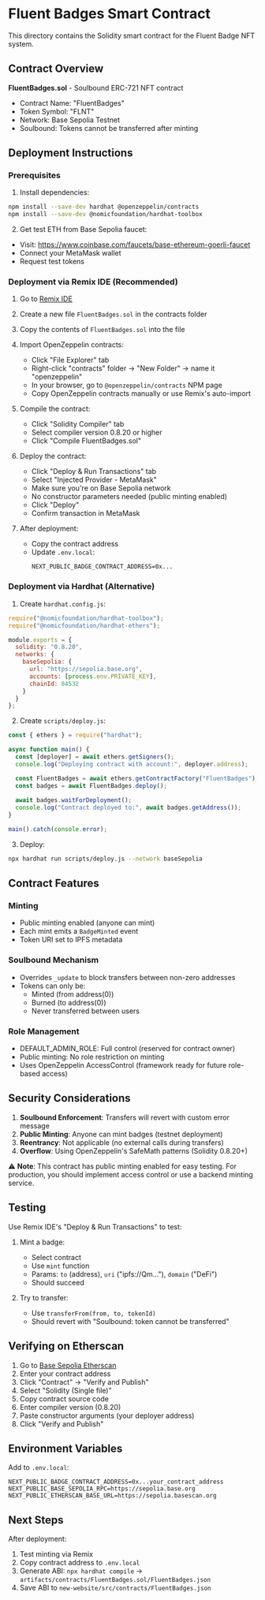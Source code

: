 # Fluent Badges Smart Contract

This directory contains the Solidity smart contract for the Fluent Badge NFT system.

## Contract Overview

**FluentBadges.sol** - Soulbound ERC-721 NFT contract
- Contract Name: "FluentBadges"
- Token Symbol: "FLNT"
- Network: Base Sepolia Testnet
- Soulbound: Tokens cannot be transferred after minting

## Deployment Instructions

### Prerequisites

1. Install dependencies:
```bash
npm install --save-dev hardhat @openzeppelin/contracts
npm install --save-dev @nomicfoundation/hardhat-toolbox
```

2. Get test ETH from Base Sepolia faucet:
- Visit: https://www.coinbase.com/faucets/base-ethereum-goerli-faucet
- Connect your MetaMask wallet
- Request test tokens

### Deployment via Remix IDE (Recommended)

1. Go to [Remix IDE](https://remix.ethereum.org)
2. Create a new file `FluentBadges.sol` in the contracts folder
3. Copy the contents of `FluentBadges.sol` into the file
4. Import OpenZeppelin contracts:
   - Click "File Explorer" tab
   - Right-click "contracts" folder → "New Folder" → name it "openzeppelin"
   - In your browser, go to `@openzeppelin/contracts` NPM page
   - Copy OpenZeppelin contracts manually or use Remix's auto-import

5. Compile the contract:
   - Click "Solidity Compiler" tab
   - Select compiler version 0.8.20 or higher
   - Click "Compile FluentBadges.sol"

6. Deploy the contract:
   - Click "Deploy & Run Transactions" tab
   - Select "Injected Provider - MetaMask"
   - Make sure you're on Base Sepolia network
   - No constructor parameters needed (public minting enabled)
   - Click "Deploy"
   - Confirm transaction in MetaMask

7. After deployment:
   - Copy the contract address
   - Update `.env.local`:
     ```
     NEXT_PUBLIC_BADGE_CONTRACT_ADDRESS=0x...
     ```

### Deployment via Hardhat (Alternative)

1. Create `hardhat.config.js`:

```javascript
require("@nomicfoundation/hardhat-toolbox");
require("@nomicfoundation/hardhat-ethers");

module.exports = {
  solidity: "0.8.20",
  networks: {
    baseSepolia: {
      url: "https://sepolia.base.org",
      accounts: [process.env.PRIVATE_KEY],
      chainId: 84532
    }
  }
};
```

2. Create `scripts/deploy.js`:

```javascript
const { ethers } = require("hardhat");

async function main() {
  const [deployer] = await ethers.getSigners();
  console.log("Deploying contract with account:", deployer.address);

  const FluentBadges = await ethers.getContractFactory("FluentBadges");
  const badges = await FluentBadges.deploy();
  
  await badges.waitForDeployment();
  console.log("Contract deployed to:", await badges.getAddress());
}

main().catch(console.error);
```

3. Deploy:

```bash
npx hardhat run scripts/deploy.js --network baseSepolia
```

## Contract Features

### Minting
- Public minting enabled (anyone can mint)
- Each mint emits a `BadgeMinted` event
- Token URI set to IPFS metadata

### Soulbound Mechanism
- Overrides `_update` to block transfers between non-zero addresses
- Tokens can only be:
  - Minted (from address(0))
  - Burned (to address(0))
  - Never transferred between users

### Role Management
- DEFAULT_ADMIN_ROLE: Full control (reserved for contract owner)
- Public minting: No role restriction on minting
- Uses OpenZeppelin AccessControl (framework ready for future role-based access)

## Security Considerations

1. **Soulbound Enforcement**: Transfers will revert with custom error message
2. **Public Minting**: Anyone can mint badges (testnet deployment)
3. **Reentrancy**: Not applicable (no external calls during transfers)
4. **Overflow**: Using OpenZeppelin's SafeMath patterns (Solidity 0.8.20+)

⚠️ **Note**: This contract has public minting enabled for easy testing. For production, you should implement access control or use a backend minting service.

## Testing

Use Remix IDE's "Deploy & Run Transactions" to test:

1. Mint a badge:
   - Select contract
   - Use `mint` function
   - Params: `to` (address), `uri` ("ipfs://Qm..."), `domain` ("DeFi")
   - Should succeed

2. Try to transfer:
   - Use `transferFrom(from, to, tokenId)`
   - Should revert with "Soulbound: token cannot be transferred"

## Verifying on Etherscan

1. Go to [Base Sepolia Etherscan](https://sepolia.basescan.org)
2. Enter your contract address
3. Click "Contract" → "Verify and Publish"
4. Select "Solidity (Single file)"
5. Copy contract source code
6. Enter compiler version (0.8.20)
7. Paste constructor arguments (your deployer address)
8. Click "Verify and Publish"

## Environment Variables

Add to `.env.local`:

```
NEXT_PUBLIC_BADGE_CONTRACT_ADDRESS=0x...your_contract_address
NEXT_PUBLIC_BASE_SEPOLIA_RPC=https://sepolia.base.org
NEXT_PUBLIC_ETHERSCAN_BASE_URL=https://sepolia.basescan.org
```

## Next Steps

After deployment:
1. Test minting via Remix
2. Copy contract address to `.env.local`
3. Generate ABI: `npx hardhat compile` → `artifacts/contracts/FluentBadges.sol/FluentBadges.json`
4. Save ABI to `new-website/src/contracts/FluentBadges.json`

